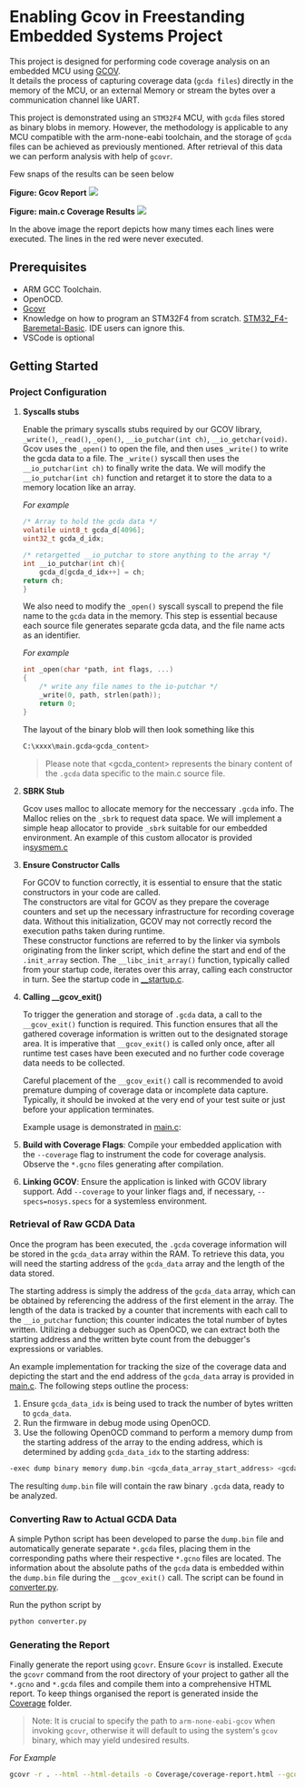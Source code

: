 # Enabling Gcov in Freestanding Embedded Systems Project

This project is designed for performing code coverage analysis on an embedded MCU using [GCOV](https://en.wikipedia.org/wiki/Gcov).  
It details the process of capturing coverage data (`gcda files`) directly in the memory of the MCU, or an external Memory or stream the bytes over a communication channel like UART. 

This project is demonstrated using an `STM32F4` MCU, with `gcda` files stored as binary blobs in memory. However, the methodology is applicable to any MCU compatible with the arm-none-eabi toolchain, and the storage of `gcda` files can be achieved as previously mentioned.
After retrieval of this data we can perform analysis with help of `gcovr`.

Few snaps of the results can be seen below

**Figure: Gcov Report**
![](images/gcov_results.png)


**Figure: main.c Coverage Results**
![](images/main_coverage.png)

In the above image the report depicts how many times each lines were executed. The lines in the red were never executed.

## Prerequisites

- ARM GCC Toolchain.
- OpenOCD.
- [Gcovr](https://gcovr.com/en/stable/installation.html)
- Knowledge on how to program an STM32F4 from scratch. [STM32_F4-Baremetal-Basic](https://github.com/iiriis/STM32_F4-Baremetal-Basic). IDE users can ignore this.
- VSCode is optional

## Getting Started

### Project Configuration

1. **Syscalls stubs**

    Enable the primary syscalls stubs required by our GCOV library, `_write()`, `_read()`, `_open()`, `__io_putchar(int ch)`, `__io_getchar(void)`. 
    Gcov uses the `_open()` to open the file, and then uses `_write()` to write the gcda data to a file. The `_write()` syscall then uses the `__io_putchar(int ch)` to finally write the data. 
    We will modify the `__io_putchar(int ch)` function and retarget it to store the data to a memory location like an array. 
    
    *For example*

    ```C
    /* Array to hold the gcda data */
    volatile uint8_t gcda_d[4096];
    uint32_t gcda_d_idx;

    /* retargetted __io_putchar to store anything to the array */
    int __io_putchar(int ch){
        gcda_d[gcda_d_idx++] = ch;
    return ch;
    }
    ```
    We also need to modify the `_open()` syscall syscall to prepend the file name to the `gcda` data in the memory. This step is essential because each source file generates separate gcda data, and the file name acts as an identifier.

    *For example*

    ```C
    int _open(char *path, int flags, ...)
    {
        /* write any file names to the io-putchar */
        _write(0, path, strlen(path));
        return 0;
    }
    ```

    The layout of the binary blob will then look something like this

    ```bash
    C:\xxxx\main.gcda<gcda_content>
    ```

    >Please note that <gcda_content> represents the binary content of the `.gcda` data specific to the main.c source file.

2. **SBRK Stub** 

    Gcov uses malloc to allocate memory for the neccessary `.gcda` info. The Malloc relies on the `_sbrk` to request data space. We will implement a simple heap allocator to provide `_sbrk` suitable for our embedded environment. An example of this custom allocator is provided in[sysmem.c](src/sysmem.c)

3. **Ensure Constructor Calls**

    For GCOV to function correctly, it is essential to ensure that the static constructors in your code are called. <br>
    The constructors are vital for GCOV as they prepare the coverage counters and set up the necessary infrastructure for recording coverage data. Without this initialization, GCOV may not correctly record the execution paths taken during runtime. <br>
    These constructor functions are referred to by the linker via symbols originating from the linker script, which define the start and end of the `.init_array` section. The `__libc_init_array()` function, typically called from your startup code, iterates over this array, calling each constructor in turn. See the startup code in [__startup.c](src/__startup.c).

4. **Calling __gcov_exit()**

    To trigger the generation and storage of `.gcda` data, a call to the `__gcov_exit()` function is required. This function ensures that all the gathered coverage information is written out to the designated storage area. It is imperative that `__gcov_exit()` is called only once, after all runtime test cases have been executed and no further code coverage data needs to be collected.

    Careful placement of the `__gcov_exit()` call is recommended to avoid premature dumping of coverage data or incomplete data capture. Typically, it should be invoked at the very end of your test suite or just before your application terminates.

    Example usage is demonstrated in [main.c](src/main.c):



5. **Build with Coverage Flags**: Compile your embedded application with the `--coverage` flag to instrument the code for coverage analysis. Observe the `*.gcno` files generating after compilation.

6. **Linking GCOV**: Ensure the application is linked with GCOV library support. Add `--coverage` to your linker flags and, if necessary, `--specs=nosys.specs` for a systemless environment.

### Retrieval of Raw GCDA Data

Once the program has been executed, the `.gcda` coverage information will be stored in the `gcda_data` array within the RAM. To retrieve this data, you will need the starting address of the `gcda_data` array and the length of the data stored.

The starting address is simply the address of the `gcda_data` array, which can be obtained by referencing the address of the first element in the array. The length of the data is tracked by a counter that increments with each call to the `__io_putchar` function; this counter indicates the total number of bytes written. Utilizing a debugger such as OpenOCD, we can extract both the starting address and the written byte count from the debugger's expressions or variables.

An example implementation for tracking the size of the coverage data and depicting the start and the end address of the `gcda_data` array is provided in [main.c](src/main.c). The following steps outline the process:

1. Ensure `gcda_data_idx` is being used to track the number of bytes written to `gcda_data`.
2. Run the firmware in debug mode using OpenOCD.
3. Use the following OpenOCD command to perform a memory dump from the starting address of the array to the ending address, which is determined by adding `gcda_data_idx` to the starting address:

```bash
-exec dump binary memory dump.bin <gcda_data_array_start_address> <gcda_data_array_end_address>
```

The resulting `dump.bin` file will contain the raw binary `.gcda` data, ready to be analyzed.

### Converting Raw to Actual GCDA Data

A simple Python script has been developed to parse the `dump.bin` file and automatically generate separate `*.gcda` files, placing them in the corresponding paths where their respective `*.gcno` files are located. The information about the absolute paths of the `gcda` data is embedded within the `dump.bin` file during the `__gcov_exit()` call. The script can be found in [converter.py](./converter.py).

Run the python script by 

```bash
python converter.py
```

### Generating the Report

Finally generate the report using `gcovr`. Ensure `Gcovr` is installed. Execute the `gcovr` command from the root directory of your project to gather all the `*.gcno` and `*.gcda` files and compile them into a comprehensive HTML report. To keep things organised the report is generated inside the [Coverage](./Coverage/) folder.

>Note: It is crucial to specify the path to `arm-none-eabi-gcov` when invoking `gcovr`, otherwise it will default to using the system's `gcov` binary, which may yield undesired results.

*For Example*
```bash
gcovr -r . --html --html-details -o Coverage/coverage-report.html --gcov-executable ./path/to/arm-none-eabi-gcov
```


